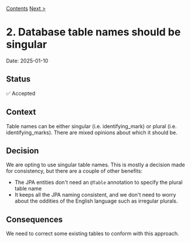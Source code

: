 [Contents](README.md)
[Next >](9999-end.md)

# 2. Database table names should be singular

Date: 2025-01-10

## Status

✅ Accepted

## Context

Table names can be either singular (i.e. identifying_mark) or plural (i.e. identifying_marks). There are mixed opinions
about which it should be.

## Decision

We are opting to use singular table names.  This is mostly a decision made for consistency, but there are a couple of
other benefits:
* The JPA entities don't need an `@Table` annotation to specify the plural table name
* It keeps all the JPA naming consistent, and we don't need to worry about the oddities of the English language 
such as irregular plurals.

## Consequences

We need to correct some existing tables to conform with this approach.



